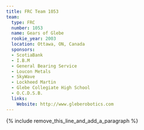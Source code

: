 ```yaml
---
title: FRC Team 1053
team:
  type: FRC
  number: 1053
  name: Gears of Glebe
  rookie_year: 2003
  location: Ottawa, ON, Canada
  sponsors:
  - ScotiaBank
  - I.B.M
  - General Bearing Service
  - Loucon Metals
  - SkyWave
  - Lockheed Martin
  - Glebe Collegiate High School
  - O.C.D.S.B.
  links:
    Website: http://www.gleberobotics.com
---
```


{% include remove_this_line_and_add_a_paragraph %}